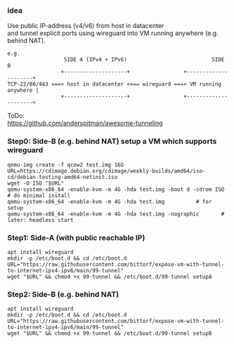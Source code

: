 ### idea

Use public IP-address (v4/v6) from host in datacenter  
and tunnel explicit ports using wireguard into VM running anywhere (e.g. behind NAT).
```
e.g.
                  SIDE A (IPv4 + IPv6)                           SIDE B
                 +--------------------+                 +---------------------+
TCP-22/80/443 ===> host in datacenter <=== wireguard ===> VM running anywhere |
                 +--------------------+                 +---------------------+
```
ToDo:  
https://github.com/anderspitman/awesome-tunneling


### Step0: Side-B (e.g. behind NAT) setup a VM which supports wireguard
```
qemu-img create -f qcow2 test.img 16G
URL=https://cdimage.debian.org/cdimage/weekly-builds/amd64/iso-cd/debian-testing-amd64-netinst.iso
wget -O ISO "$URL"
qemu-system-x86_64 -enable-kvm -m 4G -hda test.img -boot d -cdrom ISO	# do minimal install
qemu-system-x86_64 -enable-kvm -m 4G -hda test.img			# for setup
qemu-system-x86_64 -enable-kvm -m 4G -hda test.img -nographic		# later: headless start
```

### Step1: Side-A (with public reachable IP)
```
apt install wireguard
mkdir -p /etc/boot.d && cd /etc/boot.d
URL="https://raw.githubusercontent.com/bittorf/expose-vm-with-tunnel-to-internet-ipv4-ipv6/main/99-tunnel"
wget "$URL" && chmod +x 99-tunnel && /etc/boot.d/99-tunnel setupA
```

### Step2: Side-B (e.g. behind NAT)
```
apt install wireguard
mkdir -p /etc/boot.d && cd /etc/boot.d
URL="https://raw.githubusercontent.com/bittorf/expose-vm-with-tunnel-to-internet-ipv4-ipv6/main/99-tunnel"
wget "$URL" && chmod +x 99-tunnel && /etc/boot.d/99-tunnel setupB
```
